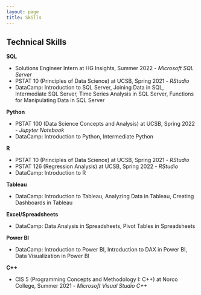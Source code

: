 ```yaml
---
layout: page
title: Skills
---
```

## Technical Skills  

**SQL**  
- Solutions Engineer Intern at HG Insights, Summer 2022 - *Microsoft SQL Server*   
- PSTAT 10 (Principles of Data Science) at UCSB, Spring 2021 - *RStudio*    
- DataCamp: Introduction to SQL Server, Joining Data in SQL, Intermediate SQL Server, Time Series Analysis in SQL Server, Functions for Manipulating Data in SQL Server   

**Python**  
- PSTAT 100 (Data Science Concepts and Analysis) at UCSB, Spring 2022 - *Jupyter Notebook*   
- DataCamp: Introduction to Python, Intermediate Python    

**R**  
- PSTAT 10 (Principles of Data Science) at UCSB, Spring 2021 - *RStudio*  
- PSTAT 126 (Regression Analysis) at UCSB, Spring 2022 - *RStudio*   
- DataCamp: Introduction to R   

**Tableau**  
- DataCamp: Introduction to Tableau, Analyzing Data in Tableau, Creating Dashboards in Tableau    
 
**Excel/Spreadsheets**
- DataCamp: Data Analysis in Spreadsheets, Pivot Tables in Spreadsheets    

**Power BI**
- DataCamp: Introduction to Power BI, Introduction to DAX in Power BI, Data Visualization in Power BI

**C++**  
- CIS 5 (Programming Concepts and Methodology I: C++) at Norco College, Summer 2021 - *Microsoft Visual Studio C++*   

